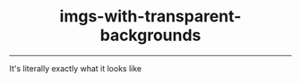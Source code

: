 <h1 style="text-align:center;">imgs-with-transparent-backgrounds</h1>

***

It's literally exactly what it looks like
